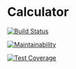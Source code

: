 # Calculator

[![Build Status](https://travis-ci.org/igakim/calculator.svg?branch=master)](https://travis-ci.org/igakim/calculator)

[![Maintainability](https://api.codeclimate.com/v1/badges/1a1a392d3bb44fdbacd3/maintainability)](https://codeclimate.com/github/igakim/calculator/maintainability)

[![Test Coverage](https://api.codeclimate.com/v1/badges/1a1a392d3bb44fdbacd3/test_coverage)](https://codeclimate.com/github/igakim/calculator/test_coverage)
